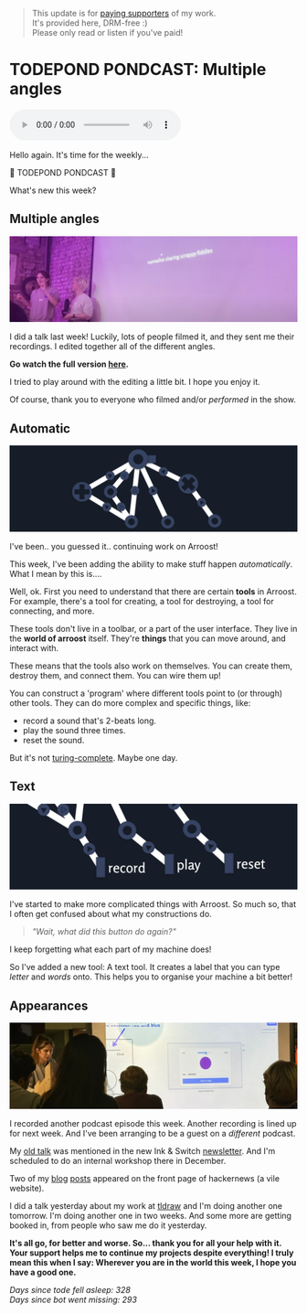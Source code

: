 > This update is for [paying supporters](https://patreon.com/TodePond) of my work.<br>
> It's provided here, DRM-free :)<br>
> Please only read or listen if you've paid!

# TODEPOND PONDCAST: Multiple angles

<audio controls>
  <source src="1.m4a" type="audio/x-m4a">
</audio>

Hello again. It's time for the weekly...

🐸 TODEPOND PONDCAST 🐸

What's new this week?


## Multiple angles
![Me doing a talk](1.png)

I did a talk last week! Luckily, lots of people filmed it, and they sent me their recordings. I edited together all of the different angles.

**Go watch the full version [here](https://www.youtube.com/watch?v=cF2OF75ivZM&list=PL9uRa69RF-7wtC26i-yAJ-OiXzSwnFmUt&index=1).**

I tried to play around with the editing a little bit. I hope you enjoy it.

Of course, thank you to everyone who filmed and/or *performed* in the show.


## Automatic
![Arroost](2.png)

I've been.. you guessed it.. continuing work on Arroost!

This week, I've been adding the ability to make stuff happen *automatically*. What I mean by this is....

Well, ok. First you need to understand that there are certain **tools** in Arroost. For example, there's a tool for creating, a tool for destroying, a tool for connecting, and more.

These tools don't live in a toolbar, or a part of the user interface. They live in the **world of arroost** itself. They're **things** that you can move around, and interact with.

These means that the tools also work on themselves. You can create them, destroy them, and connect them. You can wire them up!

You can construct a 'program' where different tools point to (or through) other tools. They can do more complex and specific things, like:

- record a sound that's 2-beats long.
- play the sound three times.
- reset the sound.

But it's not [turing-complete](https://www.youtube.com/watch?v=cBYudbaqHAk&t=6704s). Maybe one day.


## Text
![Arroost](3.png)

I've started to make more complicated things with Arroost. So much so, that I often get confused about what my constructions do.

> *"Wait, what did this button do again?"*

I keep forgetting what each part of my machine does!

So I've added a new tool: A text tool. It creates a label that you can type *letter* and *words* onto. This helps you to organise your machine a bit better!


## Appearances
![Me](4.png)

I recorded another podcast episode this week. Another recording is lined up for next week. And I've been arranging to be a guest on a *different* podcast.

My [old talk](https://www.youtube.com/watch?v=cBYudbaqHAk&t=6704s) was mentioned in the new Ink & Switch [newsletter](https://www.inkandswitch.com/newsletter/dispatch-001/). And I'm scheduled to do an internal workshop there in December.

Two of my [blog](https://www.todepond.com/wikiblogarden/better-computing/worse-computing/minification/) [posts](https://www.todepond.com/wikiblogarden/social-media/analytics/) appeared on the front page of hackernews (a vile website).

I did a talk yesterday about my work at [tldraw](https://tldraw.com) and I'm doing another one tomorrow. I'm doing another one in two weeks. And some more are getting booked in, from people who saw me do it yesterday.

**It's all go, for better and worse. So... thank you for all your help with it. Your support helps me to continue my projects despite everything! I truly mean this when I say: Wherever you are in the world this week, I hope you have a good one.**

*Days since tode fell asleep: 328*<br>
*Days since bot went missing: 293*

